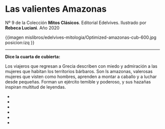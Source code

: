 # Las valientes Amazonas
Nº 9 de la Colección **Mitos Clásicos**. Editorial Edelvives. Ilustrado por **Rebeca Luciani**. Año 2020

{{imagen mislibros/edelvives-mitologia/Optimized-amazonas-cub-600.jpg posicion:izq }}



---

**Dice la cuarta de cubierta:**



Los viajeros que regresan a Grecia describen con miedo y admiración a las mujeres que habitan los territorios bárbaros. Son ls amazonas, valerosas  mujeres que visten como hombres, aprenden a montar a caballo y a luchar desde pequeñas. Forman un ejército temible y poderoso, y sus hazañas inspiran multitud de leyendas.



*

*

*

*

*

*


